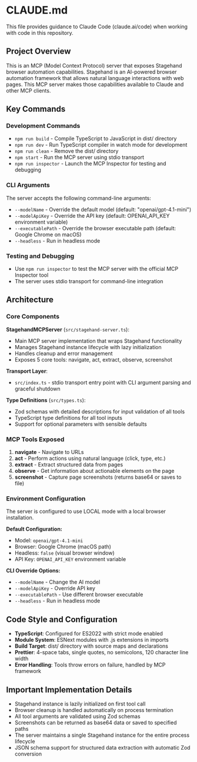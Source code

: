 # CLAUDE.md

This file provides guidance to Claude Code (claude.ai/code) when working with code in this repository.

## Project Overview

This is an MCP (Model Context Protocol) server that exposes Stagehand browser automation capabilities. Stagehand is an AI-powered browser automation framework that allows natural language interactions with web pages. This MCP server makes those capabilities available to Claude and other MCP clients.

## Key Commands

### Development Commands
- `npm run build` - Compile TypeScript to JavaScript in dist/ directory
- `npm run dev` - Run TypeScript compiler in watch mode for development
- `npm run clean` - Remove the dist/ directory
- `npm start` - Run the MCP server using stdio transport
- `npm run inspector` - Launch the MCP Inspector for testing and debugging

### CLI Arguments
The server accepts the following command-line arguments:
- `--modelName` - Override the default model (default: "openai/gpt-4.1-mini")
- `--modelApiKey` - Override the API key (default: OPENAI_API_KEY environment variable)
- `--executablePath` - Override the browser executable path (default: Google Chrome on macOS)
- `--headless` - Run in headless mode

### Testing and Debugging
- Use `npm run inspector` to test the MCP server with the official MCP Inspector tool
- The server uses stdio transport for command-line integration

## Architecture

### Core Components

**StagehandMCPServer** (`src/stagehand-server.ts`):
- Main MCP server implementation that wraps Stagehand functionality
- Manages Stagehand instance lifecycle with lazy initialization
- Handles cleanup and error management
- Exposes 5 core tools: navigate, act, extract, observe, screenshot

**Transport Layer**:
- `src/index.ts` - stdio transport entry point with CLI argument parsing and graceful shutdown

**Type Definitions** (`src/types.ts`):
- Zod schemas with detailed descriptions for input validation of all tools
- TypeScript type definitions for all tool inputs
- Support for optional parameters with sensible defaults

### MCP Tools Exposed

1. **navigate** - Navigate to URLs
2. **act** - Perform actions using natural language (click, type, etc.)
3. **extract** - Extract structured data from pages
4. **observe** - Get information about actionable elements on the page
5. **screenshot** - Capture page screenshots (returns base64 or saves to file)

### Environment Configuration

The server is configured to use LOCAL mode with a local browser installation.

**Default Configuration:**
- Model: `openai/gpt-4.1-mini`
- Browser: Google Chrome (macOS path)
- Headless: `false` (visual browser window)
- API Key: `OPENAI_API_KEY` environment variable

**CLI Override Options:**
- `--modelName` - Change the AI model
- `--modelApiKey` - Override API key
- `--executablePath` - Use different browser executable
- `--headless` - Run in headless mode

## Code Style and Configuration

- **TypeScript**: Configured for ES2022 with strict mode enabled
- **Module System**: ESNext modules with .js extensions in imports
- **Build Target**: dist/ directory with source maps and declarations
- **Prettier**: 4-space tabs, single quotes, no semicolons, 120 character line width
- **Error Handling**: Tools throw errors on failure, handled by MCP framework

## Important Implementation Details

- Stagehand instance is lazily initialized on first tool call
- Browser cleanup is handled automatically on process termination
- All tool arguments are validated using Zod schemas
- Screenshots can be returned as base64 data or saved to specified paths
- The server maintains a single Stagehand instance for the entire process lifecycle
- JSON schema support for structured data extraction with automatic Zod conversion
